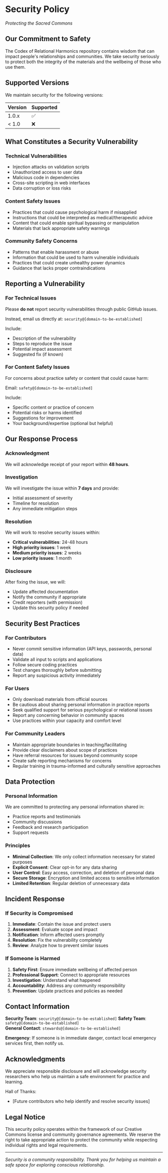 # Security Policy
*Protecting the Sacred Commons*

## Our Commitment to Safety

The Codex of Relational Harmonics repository contains wisdom that can impact people's relationships and communities. We take security seriously to protect both the integrity of the materials and the wellbeing of those who use them.

## Supported Versions

We maintain security for the following versions:

| Version | Supported |
| ------- | --------- |
| 1.0.x   | ✅ |
| < 1.0   | ❌ |

## What Constitutes a Security Vulnerability

### Technical Vulnerabilities
- Injection attacks on validation scripts
- Unauthorized access to user data
- Malicious code in dependencies
- Cross-site scripting in web interfaces
- Data corruption or loss risks

### Content Safety Issues  
- Practices that could cause psychological harm if misapplied
- Instructions that could be interpreted as medical/therapeutic advice
- Content that could enable spiritual bypassing or manipulation
- Materials that lack appropriate safety warnings

### Community Safety Concerns
- Patterns that enable harassment or abuse
- Information that could be used to harm vulnerable individuals  
- Practices that could create unhealthy power dynamics
- Guidance that lacks proper contraindications

## Reporting a Vulnerability

### For Technical Issues
Please **do not** report security vulnerabilities through public GitHub issues.

Instead, email us directly at: `security@[domain-to-be-established]`

Include:
- Description of the vulnerability
- Steps to reproduce the issue
- Potential impact assessment
- Suggested fix (if known)

### For Content Safety Issues
For concerns about practice safety or content that could cause harm:

Email: `safety@[domain-to-be-established]`

Include:
- Specific content or practice of concern
- Potential risks or harms identified
- Suggestions for improvement
- Your background/expertise (optional but helpful)

## Our Response Process

### Acknowledgment
We will acknowledge receipt of your report within **48 hours**.

### Investigation  
We will investigate the issue within **7 days** and provide:
- Initial assessment of severity
- Timeline for resolution
- Any immediate mitigation steps

### Resolution
We will work to resolve security issues within:
- **Critical vulnerabilities**: 24-48 hours
- **High priority issues**: 1 week  
- **Medium priority issues**: 2 weeks
- **Low priority issues**: 1 month

### Disclosure
After fixing the issue, we will:
- Update affected documentation
- Notify the community if appropriate
- Credit reporters (with permission)
- Update this security policy if needed

## Security Best Practices

### For Contributors
- Never commit sensitive information (API keys, passwords, personal data)
- Validate all input to scripts and applications
- Follow secure coding practices
- Test changes thoroughly before submitting
- Report any suspicious activity immediately

### For Users
- Only download materials from official sources
- Be cautious about sharing personal information in practice reports
- Seek qualified support for serious psychological or relational issues
- Report any concerning behavior in community spaces
- Use practices within your capacity and comfort level

### For Community Leaders
- Maintain appropriate boundaries in teaching/facilitating
- Provide clear disclaimers about scope of practices
- Have referral resources for issues beyond community scope
- Create safe reporting mechanisms for concerns
- Regular training in trauma-informed and culturally sensitive approaches

## Data Protection

### Personal Information
We are committed to protecting any personal information shared in:
- Practice reports and testimonials
- Community discussions
- Feedback and research participation
- Support requests

### Principles
- **Minimal Collection**: We only collect information necessary for stated purposes
- **Explicit Consent**: Clear opt-in for any data sharing
- **User Control**: Easy access, correction, and deletion of personal data
- **Secure Storage**: Encryption and limited access to sensitive information
- **Limited Retention**: Regular deletion of unnecessary data

## Incident Response

### If Security is Compromised
1. **Immediate**: Contain the issue and protect users
2. **Assessment**: Evaluate scope and impact
3. **Notification**: Inform affected users promptly
4. **Resolution**: Fix the vulnerability completely
5. **Review**: Analyze how to prevent similar issues

### If Someone is Harmed
1. **Safety First**: Ensure immediate wellbeing of affected person
2. **Professional Support**: Connect to appropriate resources
3. **Investigation**: Understand what happened
4. **Accountability**: Address any community responsibility
5. **Prevention**: Update practices and policies as needed

## Contact Information

**Security Team**: `security@[domain-to-be-established]`
**Safety Team**: `safety@[domain-to-be-established]`  
**General Contact**: `stewards@[domain-to-be-established]`

**Emergency**: If someone is in immediate danger, contact local emergency services first, then notify us.

## Acknowledgments

We appreciate responsible disclosure and will acknowledge security researchers who help us maintain a safe environment for practice and learning.

Hall of Thanks:
- [Future contributors who help identify and resolve security issues]

## Legal Notice

This security policy operates within the framework of our Creative Commons license and community governance agreements. We reserve the right to take appropriate action to protect the community while respecting individual rights and legal requirements.

---

*Security is a community responsibility. Thank you for helping us maintain a safe space for exploring conscious relationship.*